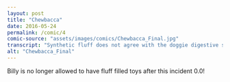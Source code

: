 ```yaml
---
layout: post
title: "Chewbacca"
date: 2016-05-24
permalink: /comic/4
comic-source: "assets/images/comics/Chewbacca_Final.jpg"
transcript: "Synthetic fluff does not agree with the doggie digestive system..."
alt: "Chewbacca_Final"
---
```


Billy is no longer allowed to have fluff filled toys after this incident 0.0!
